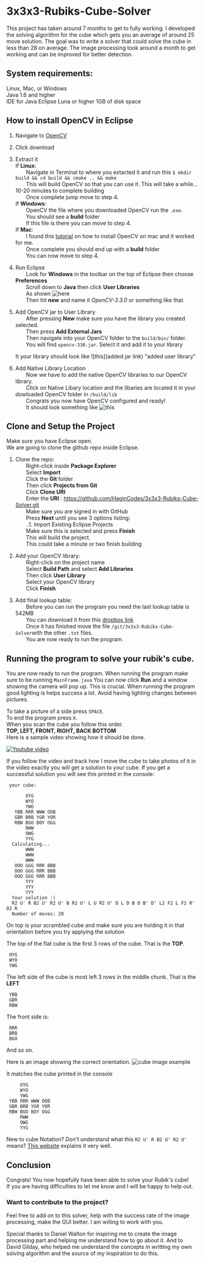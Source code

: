 # 3x3x3-Rubiks-Cube-Solver

This project has taken around 7 months to get to fully working.
I developed the solving algorithm for the cube which gets you an average of around 25 move solution.
The goal was to write a solver that could solve the cube in less than 28 on average.
The image processing took around a month to get working and can be improved for better detection.

## System requirements: 
  Linux, Mac, or Windows  
  Java 1.6 and higher  
  IDE for Java Eclipse Luna or higher 
  1GB of disk space  

## How to install OpenCV in Eclipse

1. Navigate to [OpenCV](https://sourceforge.net/projects/opencvlibrary/)
2. Click download 
3. Extract it  
  If **Linux**:  
  &nbsp;&nbsp;&nbsp;&nbsp;&nbsp;&nbsp; Navigate in Terminal to where you extacted it and run this `$ mkdir build && cd build && cmake .. && make`  
  &nbsp;&nbsp;&nbsp;&nbsp;&nbsp;&nbsp; This will build OpenCV so that you can use it. This will take a while... 10-20 minutes to complete building   
  &nbsp;&nbsp;&nbsp;&nbsp;&nbsp;&nbsp; Once complete jump move to step 4.  
  If **Windows**:  
  &nbsp;&nbsp;&nbsp;&nbsp;&nbsp;&nbsp; OpenCV the file where you downloaded OpenCV run the `.exe`.  
  &nbsp;&nbsp;&nbsp;&nbsp;&nbsp;&nbsp; You should see a **build** folder  
  &nbsp;&nbsp;&nbsp;&nbsp;&nbsp;&nbsp; If this file is there you can move to step 4.        
  If **Mac**:   
  &nbsp;&nbsp;&nbsp;&nbsp;&nbsp;&nbsp; I found this [tutorial](https://www.youtube.com/watch?v=U49CVY8yOxw) on how to install OpenCV on mac and it worked for me.  
  &nbsp;&nbsp;&nbsp;&nbsp;&nbsp;&nbsp; Once complete you should end up with a **build** folder   
  &nbsp;&nbsp;&nbsp;&nbsp;&nbsp;&nbsp; You can now move to step 4.  

4. Run Eclipse  
   &nbsp;&nbsp;&nbsp;&nbsp;&nbsp;&nbsp; Look for **Windows** in the toolbar on the top of Eclipse then choose **Preferences**   
   &nbsp;&nbsp;&nbsp;&nbsp;&nbsp;&nbsp; Scroll down to **Java** then click **User Libraries**  
   &nbsp;&nbsp;&nbsp;&nbsp;&nbsp;&nbsp; As shown ![here](https://github.com/HaginCodes/3x3x3-Rubiks-Cube-Solver/blob/master/images%20for%20readMe/preferences.png?raw=true)  
   &nbsp;&nbsp;&nbsp;&nbsp;&nbsp;&nbsp; Then hit **new** and name it *OpenCV-3.3.0* or something like that.   
5. Add OpenCV jar to User Library  
    &nbsp;&nbsp;&nbsp;&nbsp;&nbsp;&nbsp; After pressing **New** make sure you have the library you created selected.  
    &nbsp;&nbsp;&nbsp;&nbsp;&nbsp;&nbsp; Then press **Add External Jars**  
    &nbsp;&nbsp;&nbsp;&nbsp;&nbsp;&nbsp; Then navigate into your OpenCV folder to the `build/bin/` folder.  
    &nbsp;&nbsp;&nbsp;&nbsp;&nbsp;&nbsp; You will find `opencv-330.jar`. Select it and add it to your library  
    
    It your library should look like ![this](added jar link) "added user library" 
    
6. Add Native Library Location  
   &nbsp;&nbsp;&nbsp;&nbsp;&nbsp;&nbsp; Now we have to add the native OpenCV libraries to our OpenCV library.  
   &nbsp;&nbsp;&nbsp;&nbsp;&nbsp;&nbsp; Click on Native Libary location and the libaries are located it in your dowloaded OpenCV folder in `/build/lib`   
   &nbsp;&nbsp;&nbsp;&nbsp;&nbsp;&nbsp; Congrats you now have OpenCV configured and ready!  
   &nbsp;&nbsp;&nbsp;&nbsp;&nbsp;&nbsp; It should look something like ![this](https://github.com/HaginCodes/3x3x3-Rubiks-Cube-Solver/blob/master/images%20for%20readMe/nativeLibraryLocation.png?raw=true)    
    
## Clone and Setup the Project
  Make sure you have Eclipse open.  
  We are going to clone the github repo inside Eclipse.  
    
1. Clone the repo:  
   &nbsp;&nbsp;&nbsp;&nbsp;&nbsp;&nbsp; Right-click inside **Package Explorer**  
   &nbsp;&nbsp;&nbsp;&nbsp;&nbsp;&nbsp; Select **Import**  
   &nbsp;&nbsp;&nbsp;&nbsp;&nbsp;&nbsp; Click the **Git** folder  
   &nbsp;&nbsp;&nbsp;&nbsp;&nbsp;&nbsp; Then click **Projects from Git**  
   &nbsp;&nbsp;&nbsp;&nbsp;&nbsp;&nbsp; Click **Clone URI**  
   &nbsp;&nbsp;&nbsp;&nbsp;&nbsp;&nbsp; Enter the **URI** : https://github.com/HaginCodes/3x3x3-Rubiks-Cube-Solver.git  
   &nbsp;&nbsp;&nbsp;&nbsp;&nbsp;&nbsp; Make sure you are signed in with GitHub  
   &nbsp;&nbsp;&nbsp;&nbsp;&nbsp;&nbsp; Press **Next** until you see 3 options listing:  
   &nbsp;&nbsp;&nbsp;&nbsp;&nbsp;&nbsp; ..1. Import Existing Eclipse Projects  
   &nbsp;&nbsp;&nbsp;&nbsp;&nbsp;&nbsp; Make sure this is selected and press **Finish**  
   &nbsp;&nbsp;&nbsp;&nbsp;&nbsp;&nbsp; This will build the project.  
   &nbsp;&nbsp;&nbsp;&nbsp;&nbsp;&nbsp; This could take a minute or two finish building  
    
2. Add your OpenCV library:  
   &nbsp;&nbsp;&nbsp;&nbsp;&nbsp;&nbsp; Right-click on the project name  
   &nbsp;&nbsp;&nbsp;&nbsp;&nbsp;&nbsp; Select **Build Path** and select **Add Libraries**  
   &nbsp;&nbsp;&nbsp;&nbsp;&nbsp;&nbsp; Then click **User Library**  
   &nbsp;&nbsp;&nbsp;&nbsp;&nbsp;&nbsp; Select your OpenCV library  
   &nbsp;&nbsp;&nbsp;&nbsp;&nbsp;&nbsp; Click **Finish**
  
3. Add final lookup table:  
   &nbsp;&nbsp;&nbsp;&nbsp;&nbsp;&nbsp; Before you can run the program you need the last lookup table is 542MB  
   &nbsp;&nbsp;&nbsp;&nbsp;&nbsp;&nbsp; You can download it from this [dropbox link](https://www.dropbox.com/s/632s29luenwr93v/finalPhase.txt?dl=0)  
   &nbsp;&nbsp;&nbsp;&nbsp;&nbsp;&nbsp; Once it has finished move the file `/git/3x3x3-Rubiks-Cube-Solver`with the other `.txt` files.  
  &nbsp;&nbsp;&nbsp;&nbsp;&nbsp;&nbsp; You are now ready to run the program.


## Running the program to solve your rubik's cube.

You are now ready to run the program. When running the program make sure to be running `MainFrame.java` 
You can now click **Run** and a window showing the camera will pop up. 
This is crucial. When running the program good lighting is helps success a lot. 
Avoid having lighting changes between pictures. 

To take a picture of a side press `SPACE`.   
To end the program press `X`.   
When you scan the cube you follow this order.  
**TOP, LEFT, FRONT, RIGHT, BACK BOTTOM**   
Here is a sample video showing how it should be done.  

[![Youtube video](https://github.com/HaginCodes/3x3x3-Rubiks-Cube-Solver/blob/master/images%20for%20readMe/thumbnail.jpg?raw=true)](https://www.youtube.com/watch?v=JmxioAs2H9w "Click to watch video!" )  

If you follow the video and track how I move the cube to take photos of it in the video exactly you will get a solution to your cube.
If you get a successful solution you will see this printed in the console:  

     your cube: 

           OYG
           WYO
           YWG
       YBB RRR WWW OOB
       GBR BRB YGR YOR
       RBW BGO BOY OGG
           RWW
           OWG
           YYG
      Calculating...
           WWW
           WWW
           WWW
       OOO GGG RRR BBB
       OOO GGG RRR BBB
       OOO GGG RRR BBB
           YYY
           YYY
           YYY
      Your solution :) 
      R2 U' R B2 U' R2 U' B R2 U' L U R2 U' D L D B D B' D' L2 F2 L F2 R' D2 R 
      Number of moves: 28


On top is your scrambled cube and make sure you are holding it in that orientation before you try applying the solution

The top of the flat cube is the first 3 rows of the cube. That is the **TOP**.  
    
     OYG
     WYO
     YWG 
 
The left side of the cube is most left 3 rows in the middle chunk. That is the **LEFT**

     YBB
     GBR
     RBW 

The front side is: 

     RRR
     BRB
     BGO 
     
And so on. 

Here is an image showing the correct orientation. 
![cube image example](https://github.com/HaginCodes/3x3x3-Rubiks-Cube-Solver/blob/master/images%20for%20readMe/explain%20sides.jpg?raw=true)

It matches the cube printed in the console

         OYG
         WYO
         YWG
     YBB RRR WWW OOB
     GBR BRB YGR YOR
     RBW BGO BOY OGG
         RWW
         OWG
         YYG

New to cube Notation? Don't understand what this `R2 U' R B2 U' R2 U'` means?
[This website](https://ruwix.com/the-rubiks-cube/notation/) explains it very well.

## Conclusion
Congrats! You now hopefully have been able to solve your Rubik's cube!  
If you are having difficulties to let me know and I will be happy to help out.

### Want to contribute to the project? 
Feel free to add on to this solver, help with the success rate of the image processing, make the GUI better. I am willing to work with you.

Special thanks to Daniel Walton for inspiring me to create the image processing part and helping me understand how to go about it. 
And to David Gilday, who helped me understand the concepts in writting my own solving algorithm and the source of my inspiration to do this.




